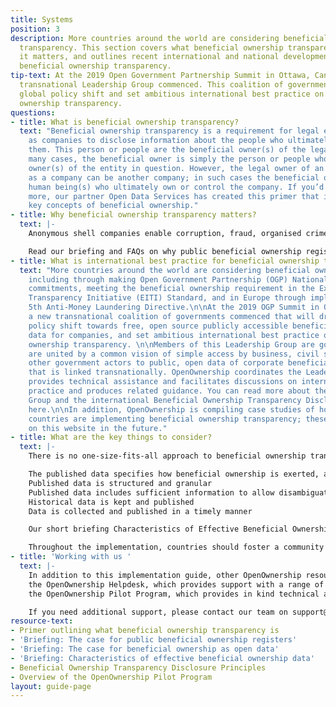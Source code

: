 ```yaml
---
title: Systems
position: 3
description: More countries around the world are considering beneficial ownership
  transparency. This section covers what beneficial ownership transparency is, why
  it matters, and outlines recent international and national developments towards
  beneficial ownership transparency.
tip-text: At the 2019 Open Government Partnership Summit in Ottawa, Canada, a new
  transnational Leadership Group commenced. This coalition of governments will drive
  global policy shift and set ambitious international best practice on beneficial
  ownership transparency.
questions:
- title: What is beneficial ownership transparency?
  text: "Beneficial ownership transparency is a requirement for legal entities such
    as companies to disclose information about the people who ultimately own or control
    them. This person or people are the beneficial owner(s) of the legal entity. \n\nIn
    many cases, the beneficial owner is simply the person or people who are legal
    owner(s) of the entity in question. However, the legal owner of an entity such
    as a company can be another company; in such cases the beneficial owner is the
    human being(s) who ultimately own or control the company. If you’d like to learn
    more, our partner Open Data Services has created this primer that introduces the
    key concepts of beneficial ownership."
- title: Why beneficial ownership transparency matters?
  text: |-
    Anonymous shell companies enable corruption, fraud, organised crime and tax evasion. This undermines trust in companies and discourages investment. Public access to high quality data on who owns companies is essential to prevent corruption, organised crime and tax evasion. It improves the business environment by increasing competitiveness and reducing risk, and helps businesses and governments understand who they are doing business with.

    Read our briefing and FAQs on why public beneficial ownership registers are important.
- title: What is international best practice for beneficial ownership transparency?
  text: "More countries around the world are considering beneficial ownership transparency,
    including through making Open Government Partnership (OGP) National Action Plan
    commitments, meeting the beneficial ownership requirement in the Extractive Industries
    Transparency Initiative (EITI) Standard, and in Europe through implementing the
    5th Anti-Money Laundering Directive.\n\nAt the 2019 OGP Summit in Ottawa, Canada,
    a new transnational coalition of governments commenced that will drive a global
    policy shift towards free, open source publicly accessible beneficial ownership
    data for companies, and set ambitious international best practice on beneficial
    ownership transparency. \n\nMembers of this Leadership Group are governments that
    are united by a common vision of simple access by business, civil society, and
    other government actors to public, open data of corporate beneficial ownership
    that is linked transnationally. OpenOwnership coordinates the Leadership Group,
    provides technical assistance and facilitates discussions on international best
    practice and produces related guidance. You can read more about the Leadership
    Group and the international Beneficial Ownership Transparency Disclosure Principles
    here.\n\nIn addition, OpenOwnership is compiling case studies of how particular
    countries are implementing beneficial ownership transparency; these will be available
    on this website in the future."
- title: What are the key things to consider?
  text: |-
    There is no one-size-fits-all approach to beneficial ownership transparency, but there are some characteristics of effective beneficial ownership data that help drive policy impact across most contexts. These are:

    The published data specifies how beneficial ownership is exerted, and the percentage ownership
    Published data is structured and granular
    Published data includes sufficient information to allow disambiguation
    Historical data is kept and published
    Data is collected and published in a timely manner

    Our short briefing Characteristics of Effective Beneficial Ownership Data discusses recommendations for implementing each characteristic, and may serve as a useful summary of key things to think about when considering beneficial ownership transparency.

    Throughout the implementation, countries should foster a community of people and organisations - across government, business and civil society - who use beneficial ownership data for public good, and who can contribute to ongoing refinements and improvements of your beneficial ownership transparency policy. This will help sustain and improve policy impact over time.
- title: 'Working with us '
  text: |-
    In addition to this implementation guide, other OpenOwnership resources are:
    the OpenOwnership Helpdesk, which provides support with a range of technical and policy issues
    the OpenOwnership Pilot Program, which provides in kind technical assistance to governments implementing beneficial ownership transparency

    If you need additional support, please contact our team on support@openownership.org.
resource-text:
- Primer outlining what beneficial ownership transparency is
- 'Briefing: The case for public beneficial ownership registers'
- 'Briefing: The case for beneficial ownership as open data'
- 'Briefing: Characteristics of effective beneficial ownership data'
- Beneficial Ownership Transparency Disclosure Principles
- Overview of the OpenOwnership Pilot Program
layout: guide-page
---
```


